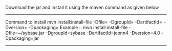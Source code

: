 Download the jar and install it using the maven command as given below

**** 
Command to install 
mvn install:install-file -Dfile=<path-to-file> -DgroupId=<group-id> -DartifactId=<artifact-id> -Dversion=<version> -Dpackaging=<packaging>
Example :: mvn install:install-file -Dfile=~/sybase.jar -DgroupId=sybase -DartifactId=jconn4 -Dversion=4.0 -Dpackaging=jar
****
